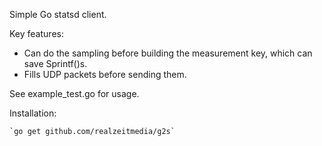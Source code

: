 Simple Go statsd client.

Key features:
 - Can do the sampling before building the measurement key, which can save
   Sprintf()s.
 - Fills UDP packets before sending them.


See example_test.go for usage.

Installation:

    `go get github.com/realzeitmedia/g2s`

